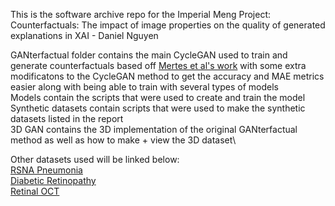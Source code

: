 This is the software archive repo for the Imperial Meng Project:\
Counterfactuals: The impact of image properties on the quality of generated explanations in XAI - Daniel Nguyen


GANterfactual folder contains the main CycleGAN used to train and generate counterfactuals based off [Mertes et al's work](https://github.com/hcmlab/GANterfactual) with some extra modificatons to the CycleGAN method to get the accuracy and MAE metrics easier along with being able to train with several types of models\
Models contain the scripts that were used to create and train the model\
Synthetic datasets contain scripts that were used to make the synthetic datasets listed in the report\
3D GAN contains the 3D implementation of the original GANterfactual method as well as how to make + view the 3D dataset\

Other datasets used will be linked below:\
[RSNA Pneumonia](https://www.kaggle.com/c/rsna-pneumonia-detection-challenge)\
[Diabetic Retinopathy](https://www.kaggle.com/c/diabetic-retinopathy-detection)\
[Retinal OCT](https://data.mendeley.com/datasets/rscbjbr9sj/2)

